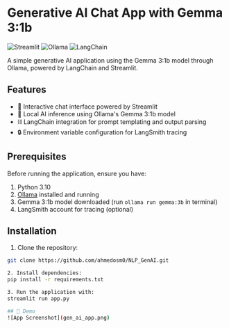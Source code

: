 # Generative AI Chat App with Gemma 3:1b

![Streamlit](https://img.shields.io/badge/Streamlit-FF4B4B?style=for-the-badge&logo=Streamlit&logoColor=white)
![Ollama](https://img.shields.io/badge/Ollama-1e1e20?style=for-the-badge&logo=ollama&logoColor=white)
![LangChain](https://img.shields.io/badge/LangChain-00A67E?style=for-the-badge)

A simple generative AI application using the Gemma 3:1b model through Ollama, powered by LangChain and Streamlit.

## Features

- 💬 Interactive chat interface powered by Streamlit
- 🤖 Local AI inference using Ollama's Gemma 3:1b model
- ⛓️ LangChain integration for prompt templating and output parsing
- 🔒 Environment variable configuration for LangSmith tracing

## Prerequisites

Before running the application, ensure you have:

1. Python 3.10
2. [Ollama](https://ollama.com/) installed and running
3. Gemma 3:1b model downloaded (run `ollama run gemma:3b` in terminal)
4. LangSmith account for tracing (optional)

## Installation

1. Clone the repository:
```bash
git clone https://github.com/ahmedosm0/NLP_GenAI.git

2. Install dependencies:
pip install -r requirements.txt

3. Run the application with:
streamlit run app.py

## 📸 Demo
![App Screenshot](gen_ai_app.png)
